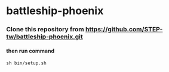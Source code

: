 # battleship-phoenix

### Clone this repository from https://github.com/STEP-tw/battleship-phoenix.git

#### then run command 

```sh bin/setup.sh```
